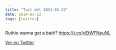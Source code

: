 ```yaml
---
title: "Tuit del 2014-03-22"
date: 2014-03-22
tags: [twitter]
---
```


Ruthie wanna get a bath? https://t.co/vEtWFNeuNL



[Ver en Twitter](https://twitter.com/i/web/status/447454693971984384)
